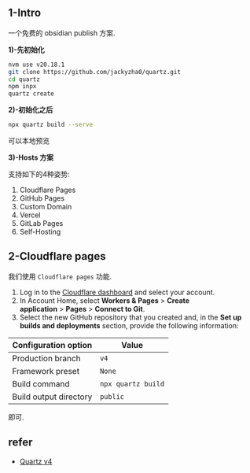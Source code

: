 
## 1-Intro

一个免费的 obsidian publish 方案.


**1)-先初始化**

```bash
nvm use v20.18.1
git clone https://github.com/jackyzha0/quartz.git
cd quartz
npm inpx 
quartz create
```


**2)-初始化之后**

```sh
npx quartz build --serve
```

可以本地预览


**3)-Hosts 方案**

支持如下的4种姿势:
1. Cloudflare Pages
2. GitHub Pages
3. Custom Domain
4. Vercel
5. GitLab Pages
6. Self-Hosting

## 2-Cloudflare pages

我们使用 `Cloudflare pages` 功能.


1. Log in to the [Cloudflare dashboard](https://dash.cloudflare.com/) and select your account.
2. In Account Home, select **Workers & Pages** > **Create application** > **Pages** > **Connect to Git**.
3. Select the new GitHub repository that you created and, in the **Set up builds and deployments** section, provide the following information:

|Configuration option|Value|
|---|---|
|Production branch|`v4`|
|Framework preset|`None`|
|Build command|`npx quartz build`|
|Build output directory|`public`|

即可.





## refer

- [Quartz v4](https://quartz.jzhao.xyz/)